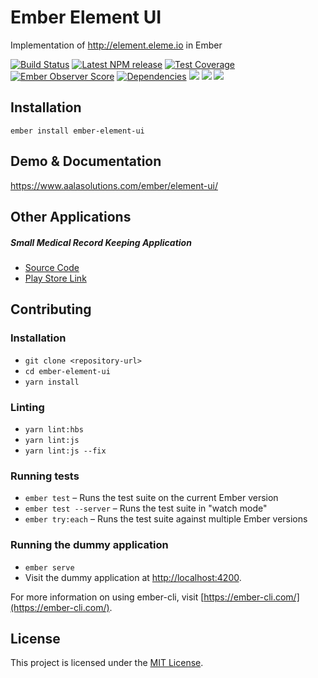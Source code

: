 Ember Element UI
==============================================================================

Implementation of http://element.eleme.io in Ember

[![Build Status](https://travis-ci.org/aalasolutions/ember-element-ui.svg?branch=master)](https://travis-ci.org/aalasolutions/ember-element-ui)
[![Latest NPM release][npm-badge]][npm-badge-url]
[![Test Coverage][coveralls-badge]][coveralls-badge-url]
[![Ember Observer Score][ember-observer-badge]][ember-observer-badge-url]
[![Dependencies][dependencies-badge]][dependencies-badge-url] 
![](https://img.shields.io/npm/dm/ember-element-ui.svg)
![](https://img.shields.io/bundlephobia/min/ember-element-ui.svg)
![](https://img.shields.io/github/last-commit/aalasolutions/ember-element-ui.svg)

[npm-badge]: https://img.shields.io/npm/v/ember-element-ui.svg
[npm-badge-url]: https://www.npmjs.com/package/ember-element-ui
[coveralls-badge]: https://coveralls.io/repos/github/aalasolutions/ember-element-ui/badge.svg?branch=master
[coveralls-badge-url]: https://coveralls.io/github/aalasolutions/ember-element-ui?branch=master
[ember-observer-badge]: http://emberobserver.com/badges/ember-element-ui.svg
[ember-observer-badge-url]: http://emberobserver.com/addons/ember-element-ui
[dependencies-badge]: https://img.shields.io/david/aalasolutions/ember-element-ui.svg
[dependencies-badge-url]: https://david-dm.org/aalasolutions/ember-element-ui


Installation
------------------------------------------------------------------------------

```
ember install ember-element-ui
```

Demo & Documentation
------------------------------------------------------------------------------
https://www.aalasolutions.com/ember/element-ui/

Other Applications
------------------------------------------------------------------------------
##### Small Medical Record Keeping Application 
- [Source Code](https://github.com/aalasolutions/ember-medical-inventory)
- [Play Store Link](https://play.google.com/store/apps/details?id=com.aalasolutions.medicine.inventory)




Contributing
------------------------------------------------------------------------------

### Installation

* `git clone <repository-url>`
* `cd ember-element-ui`
* `yarn install`

### Linting

* `yarn lint:hbs`
* `yarn lint:js`
* `yarn lint:js --fix`

### Running tests

* `ember test` – Runs the test suite on the current Ember version
* `ember test --server` – Runs the test suite in "watch mode"
* `ember try:each` – Runs the test suite against multiple Ember versions

### Running the dummy application

* `ember serve`
* Visit the dummy application at [http://localhost:4200](http://localhost:4200).

For more information on using ember-cli, visit [https://ember-cli.com/](https://ember-cli.com/).

License
------------------------------------------------------------------------------

This project is licensed under the [MIT License](LICENSE.md).
